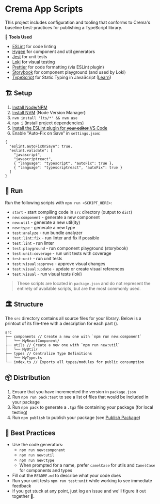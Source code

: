 # Crema App Scripts

This project includes configuration and tooling that conforms to Crema's baseline best-practices for publishing a TypeScript library.

**🧰 Tools Used**

- [ESLint](https://eslint.org) for code linting
- [Hygen](http://www.hygen.io) for component and util generators
- [Jest](https://jestjs.io) for unit tests
- [Loki](https://loki.js.org) for visual testing
- [Prettier](https://prettier.io) for code formatting (via ESLint plugin)
- [Storybook](https://storybook.js.org) for component playground (and used by Loki)
- [TypeScript](http://www.typescriptlang.org) for Static Typing in JavaScript ([Learn](http://www.typescriptlang.org/docs/handbook/basic-types.html))

## 🏗 Setup

1. [Install Node/NPM](https://nodejs.org/en/)
2. [Install NVM](https://github.com/creationix/nvm#installation-and-update) (Node Version Manager)
3. `nvm install 'lts/*' && nvm use`
4. `npm i` (install project dependencies)
5. [Install the ESLint plugin for ~~your editor~~ VS Code](https://marketplace.visualstudio.com/items?itemName=dbaeumer.vscode-eslint)
6. Enable "Auto-Fix on Save" in `settings.json`: 
```
{
  "eslint.autoFixOnSave": true,
  "eslint.validate": [
    "javascript",
    "javascriptreact",
    { "language": "typescript", "autoFix": true },
    { "language": "typescriptreact", "autoFix": true }
  ]
}
```

## 👟 Run

Run the following scripts with `npm run <SCRIPT_HERE>`:

- `start` - start compiling code in `src` directory (output to `dist`)
- `new:component` - generate a new component
- `new:util` - generate a new util(ity)
- `new:type` - generate a new type
- `test:analyze` - run bundle analyzer
- `test:lint:fix` - run linter and fix if possible
- `test:lint` - run linter
- `test:playground` - run component playground (storybook)
- `test:unit:coverage` - run unit tests with coverage
- `test:unit` - run unit tests
- `test:visual:approve` - approve visual changes
- `test:visual:update` - update or create visual references
- `test:visual` - run visual tests (loki)

>These scripts are located in `package.json` and do not represent the entirety of available scripts, but are the most commonly used.

## 🏛 Structure

The `src` directory contains all source files for your library. Below is a printout of its file-tree with a description for each part ().

```
src
├── components // Create a new one with `npm run new:component`
│   └── MyReactComponent/
├── utils // Create a new one with `npm run new:util`
│   └── MyUtil/
├── types // Centralize Type Definitions
│   └── MyType.ts
└── index.ts // Exports all types/modules for public consumption
```

## 📦 Distribution

1. Ensure that you have incremented the version in `package.json`
2. Run `npm run pack:test` to see a list of files that would be included in your package
3. Run `npm pack` to generate a `.tgz` file containing your package (for local testing)
4. Run `npm publish` to publish your package (see [Publish Package](https://docs.npmjs.com/cli/publish))

## 🥇 Best Practices

- Use the code generators:
  - `npm run new:component`
  - `npm run new:util`
  - `npm run new:type`
  - When prompted for a name, prefer `camelCase` for utils and `CamelCase` for components and types
- Fill out the `README.md` to describe what your code does
- Run your unit tests `npm run test:unit` while working to see immediate feedback
- If you get stuck at any point, just log an issue and we'll figure it out together 👭.